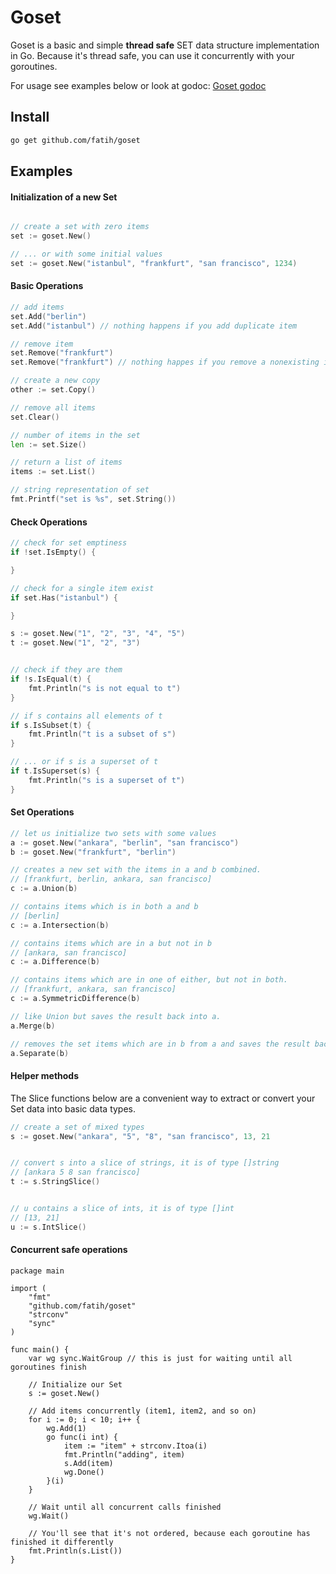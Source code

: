 # Goset

Goset is a basic and simple **thread safe** SET data structure implementation in
Go. Because it's thread safe, you can use it concurrently with your goroutines.

For usage see examples below or look at godoc: [Goset godoc](http://godoc.org/github.com/fatih/goset)

## Install

```bash
go get github.com/fatih/goset
```

## Examples

#### Initialization of a new Set

```go

// create a set with zero items
set := goset.New()

// ... or with some initial values 
set := goset.New("istanbul", "frankfurt", "san francisco", 1234)

```

#### Basic Operations

```go
// add items
set.Add("berlin")
set.Add("istanbul") // nothing happens if you add duplicate item

// remove item
set.Remove("frankfurt")
set.Remove("frankfurt") // nothing happes if you remove a nonexisting item

// create a new copy
other := set.Copy() 

// remove all items
set.Clear()

// number of items in the set
len := set.Size()

// return a list of items
items := set.List()

// string representation of set
fmt.Printf("set is %s", set.String())

```

#### Check Operations

```go
// check for set emptiness
if !set.IsEmpty() {

}

// check for a single item exist
if set.Has("istanbul") {

}

s := goset.New("1", "2", "3", "4", "5")
t := goset.New("1", "2", "3")


// check if they are them
if !s.IsEqual(t) {
    fmt.Println("s is not equal to t")
}

// if s contains all elements of t
if s.IsSubset(t) {
	fmt.Println("t is a subset of s")
}

// ... or if s is a superset of t
if t.IsSuperset(s) {
	fmt.Println("s is a superset of t")
}


```

#### Set Operations


```go
// let us initialize two sets with some values
a := goset.New("ankara", "berlin", "san francisco")
b := goset.New("frankfurt", "berlin")

// creates a new set with the items in a and b combined.
// [frankfurt, berlin, ankara, san francisco]
c := a.Union(b) 

// contains items which is in both a and b
// [berlin]
c := a.Intersection(b) 

// contains items which are in a but not in b
// [ankara, san francisco]
c := a.Difference(b) 

// contains items which are in one of either, but not in both.
// [frankfurt, ankara, san francisco]
c := a.SymmetricDifference(b) 

```

```go
// like Union but saves the result back into a.
a.Merge(b)

// removes the set items which are in b from a and saves the result back into a.
a.Separate(b)

```

#### Helper methods

The Slice functions below are a convenient way to extract or convert your Set data
into basic data types.


```go
// create a set of mixed types
s := goset.New("ankara", "5", "8", "san francisco", 13, 21


// convert s into a slice of strings, it is of type []string
// [ankara 5 8 san francisco]
t := s.StringSlice()


// u contains a slice of ints, it is of type []int
// [13, 21]
u := s.IntSlice()

```

#### Concurrent safe operations

```
package main

import (
	"fmt"
	"github.com/fatih/goset"
	"strconv"
	"sync"
)

func main() {
	var wg sync.WaitGroup // this is just for waiting until all goroutines finish

	// Initialize our Set
	s := goset.New()

	// Add items concurrently (item1, item2, and so on)
	for i := 0; i < 10; i++ {
		wg.Add(1)
		go func(i int) {
			item := "item" + strconv.Itoa(i)
			fmt.Println("adding", item)
			s.Add(item)
			wg.Done()
		}(i)
	}

	// Wait until all concurrent calls finished
	wg.Wait()

	// You'll see that it's not ordered, because each goroutine has finished it differently
	fmt.Println(s.List())
}
```
	

